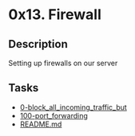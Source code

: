 #  0x13. Firewall

##  Description
Setting up firewalls on our server

## Tasks
* [0-block_all_incoming_traffic_but](0-block_all_incoming_traffic_but)
* [100-port_forwarding](100-port_forwarding)
* [README.md](README.md)
